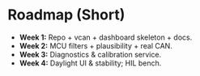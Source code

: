 # Roadmap (Short)

- **Week 1:** Repo + vcan + dashboard skeleton + docs.
- **Week 2:** MCU filters + plausibility + real CAN.
- **Week 3:** Diagnostics & calibration service.
- **Week 4:** Daylight UI & stability; HIL bench.
